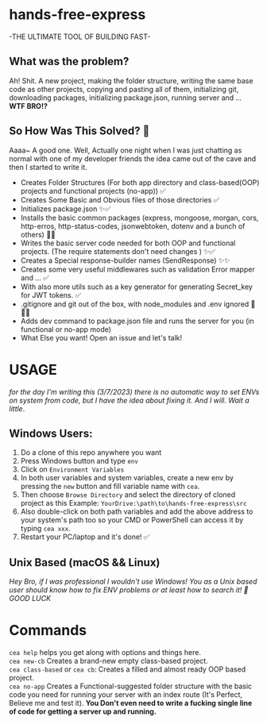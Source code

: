 # hands-free-express
-THE ULTIMATE TOOL OF BUILDING FAST-

## What was the problem?
Ah! Shit. A new project, making the folder structure, writing the same base code as other projects, copying and pasting all of them, initializing git, downloading packages, initializing package.json, running server and ... <strong> WTF BRO!? </strong>

## So How Was This Solved? 🤔
Aaaa~ A good one. Well, Actually one night when I was just chatting as normal with one of my developer friends the idea came out of the cave  and then I started to write it.
- Creates Folder Structures (For both app directory and class-based(OOP) projects and functional projects (no-app)) ✅
- Creates Some Basic and Obvious files of those directories ✅
- Initializes package.json ✨✅
- Installs the basic common packages (express, mongoose, morgan, cors, http-erros, http-status-codes, jsonwebtoken, dotenv and a bunch of others) 🎉✨ 
- Writes the basic server code needed for both OOP and functional projects. (The require statements don't need changes ) ✨✅ 
- Creates a Special response-builder names (SendResponse) ✨✨ 
- Creates some very useful middlewares such as validation Error mapper and ... ✅
- With also more utils such as a key generator for generating Secret_key for JWT tokens. ✅
- .gitignore and git out of the box, with node_modules and .env ignored 🎉✨✅ 
- Adds dev command to package.json file and runs the server for you (in functional or no-app mode)
- What Else you want! Open an issue and let's talk!

# USAGE
*for the day I'm writing this (3/7/2023) there is no automatic way to set ENVs on system from code, but I have the idea about fixing it. And I will. Wait a little*.

## Windows Users:
1. Do a clone of this repo anywhere you want
2. Press Windows button and type ```env```
3. Click on ```Environment Variables```
4. In both user variables and system variables, create a new env by pressing the ```new``` button and fill variable name with ```cea```.
5. Then choose ```Browse Directory``` and select the directory of cloned project as this Example: ```YourDrive:\path\to\hands-free-express\src```
6. Also double-click on both path variables and add the above address to your system's path too so your CMD or PowerShell can access it by typing ```cea xxx```.
7. Restart your PC/laptop and it's done! ✅

## Unix Based (macOS && Linux)
*Hey Bro, if I was  professional I wouldn't use Windows! You as a Unix based user should know how to fix ENV problems or at least how to search it! 🗿 GOOD LUCK*

# Commands
```cea help``` helps you get along with options and things here. <br />
```cea new-cb``` Creates a brand-new empty class-based project. <br />
```cea class-based``` or ```cea cb```: Creates a filled and almost ready OOP based project. <br />
```cea no-app``` Creates a Functional-suggested folder structure with the basic code you need for running your server with an index route (It's Perfect, Believe me and test it). <strong> You Don't even need to write a fucking single line of code for getting a server up and running.</strong>
